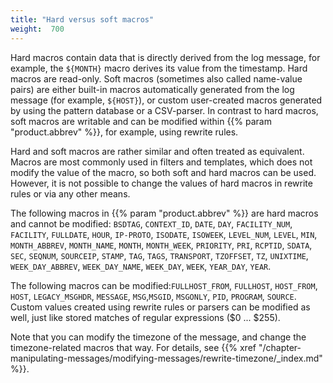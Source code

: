 ```yaml
---
title: "Hard versus soft macros"
weight:  700
---
```

<!-- DISCLAIMER: This file is based on the syslog-ng Open Source Edition documentation https://github.com/balabit/syslog-ng-ose-guides/commit/2f4a52ee61d1ea9ad27cb4f3168b95408fddfdf2 and is used under the terms of The syslog-ng Open Source Edition Documentation License. The file has been modified by Axoflow. -->

Hard macros contain data that is directly derived from the log message, for example, the `${MONTH}` macro derives its value from the timestamp. Hard macros are read-only. Soft macros (sometimes also called name-value pairs) are either built-in macros automatically generated from the log message (for example, `${HOST}`), or custom user-created macros generated by using the pattern database or a CSV-parser. In contrast to hard macros, soft macros are writable and can be modified within {{% param "product.abbrev" %}}, for example, using rewrite rules.

Hard and soft macros are rather similar and often treated as equivalent. Macros are most commonly used in filters and templates, which does not modify the value of the macro, so both soft and hard macros can be used. However, it is not possible to change the values of hard macros in rewrite rules or via any other means.

The following macros in {{% param "product.abbrev" %}} are hard macros and cannot be modified: `BSDTAG`, `CONTEXT_ID`, `DATE`, `DAY`, `FACILITY_NUM`, `FACILITY`, `FULLDATE`, `HOUR`, `IP-PROTO`, `ISODATE`, `ISOWEEK`, `LEVEL_NUM`, `LEVEL`, `MIN`, `MONTH_ABBREV`, `MONTH_NAME`, `MONTH`, `MONTH_WEEK`, `PRIORITY`, `PRI`, `RCPTID`, `SDATA`, `SEC`, `SEQNUM`, `SOURCEIP`, `STAMP`, `TAG`, `TAGS`, `TRANSPORT`, `TZOFFSET`, `TZ`, `UNIXTIME`, `WEEK_DAY_ABBREV`, `WEEK_DAY_NAME`, `WEEK_DAY`, `WEEK`, `YEAR_DAY`, `YEAR`.

The following macros can be modified:`FULLHOST_FROM`, `FULLHOST`, `HOST_FROM`, `HOST`, `LEGACY_MSGHDR`, `MESSAGE`, `MSG`,`MSGID`, `MSGONLY`, `PID`, `PROGRAM`, `SOURCE`. Custom values created using rewrite rules or parsers can be modified as well, just like stored matches of regular expressions ($0 ... $255).

Note that you can modify the timezone of the message, and change the timezone-related macros that way. For details, see {{% xref "/chapter-manipulating-messages/modifying-messages/rewrite-timezone/_index.md" %}}.
